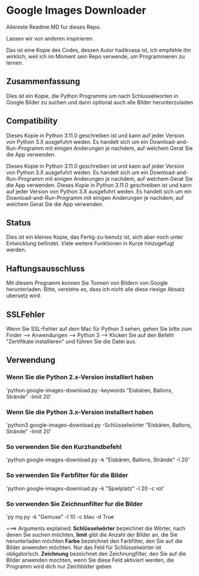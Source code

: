# Google Images Downloader

Allereste Readme.MD fur dieses Repo.

Lassen wir von anderen inspirieren.

Das ist eine Kopie des Codes, dessen Autor hadikvasa ist, ich empfehle ihn
wirklich, weil ich im Moment sein Repo verwende, um Programmieren zu lernen.

## Zusammenfassung

Dies ist ein Kopie, die Python Programms um nach Schlusselworten in Google Bilder zu suchen und dann optional auch alle Bilder herunterzuladen


## Compatibility

Dieses Kopie in Python 3.11.0 geschreiben ist und kann auf jeder Version von Python 3.X ausgefuhrt weden. Es handelt sich um ein Download-and-Run-Programm mit einigen Anderungen je nachdem, auf welchem Gerat Sie die App verwenden.


Dieses Kopie in Python 3.11.0 geschreiben ist und kann auf jeder Version von Python 3.X ausgefuhrt weden. Es handelt sich um ein Download-and-Run-Programm mit einigen Anderungen je nachdem, auf welchem Gerat Sie die App verwenden.
Dieses Kopie in Python 3.11.0 geschreiben ist und kann auf jeder Version von Python 3.X ausgefuhrt weden. Es handelt sich um ein Download-and-Run-Programm mit einigen Anderungen je nachdem, auf welchem Gerat Sie die App verwenden.



## Status

Dies ist ein kleines Kopie, das Fertig-zu-benutz ist, sich aber noch unter Entwicklung befindet. Viele weitere Funktionen in Kurze hinzugefugt werden.

## Haftungsausschluss

Mit diesem Programm konnen Sie Tonnen von Bildern von Google herunterladen. Bitte, verstehe es, dass ich nicht alle diese riesige Absatz ubersetz wird.

## SSLFehler

Wenn Sie SSL-Fehler auf dem Mac für Python 3 sehen, gehen Sie bitte zum Finder —> Anwendungen —> Python 3 —> Klicken Sie auf den Befehl "Zertifikate installieren" und führen Sie die Datei aus.

## Verwendung

### Wenn Sie die Python 2.x-Version installiert haben 
'python google-images-download.py -keywords "Eisbären, Ballons, Strände" -limit 20' 

### Wenn Sie die Python 3.x-Version installiert haben 
'python3 google-images-download.py -Schlüsselwörter "Eisbären, Ballons, Strände" -limit 20' 

### So verwenden Sie den Kurzhandbefehl 


'python google-images-download.py -k "Eisbären, Ballons, Strände" -l 20' 

### So verwenden Sie Farbfilter für die Bilder

'python google-images-download.py -k "Spielplatz" -l 20 -c rot'

### So verwenden Sie Zeichnunfilter fur die Bilder

'py my.py -k "Gemuse" -l 10 -c blau -d True



===> Arguments explained:
 **Schlüsselwörter** bezeichnet die Wörter, nach denen Sie suchen möchten, 
**limit** gibt die Anzahl der Bilder an, die Sie herunterladen möchten
**Farbe** bezeichnet den Farbfilter, den Sie auf die Bilder anwenden möchten. Nur das Feld für Schlüsselwörter ist obligatorisch.
**Zeichnung** bezeichnet den Zeichnungfilter, den Sie auf die Bilder anwenden mochten, wenn Sie diese Feld aktiviert werden, die Programm wird dich nur Zeichbilder geben